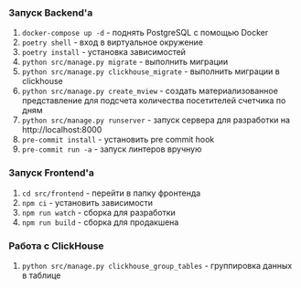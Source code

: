 ### **Запуск Backend'a**

1. `docker-compose up -d` - поднять PostgreSQL с помощью Docker
2. `poetry shell` - вход в виртуальное окружение
3. `poetry install` - установка зависимостей
4. `python src/manage.py migrate` - выполнить миграции
5. `python src/manage.py clickhouse_migrate` - выполнить миграции в clickhouse
6. `python src/manage.py create_mview` - создать материализованное представление для подсчета количества посетителей
   счетчика по дням
7. `python src/manage.py runserver` - запуск сервера для разработки на http://localhost:8000
8. `pre-commit install` - установить pre commit hook
9. `pre-commit run -a` - запуск линтеров вручную

### **Запуск Frontend'a**
1. `cd src/frontend` - перейти в папку фронтенда
2. `npm ci` - установить зависимости
3. `npm run watch` - сборка для разработки
4. `npm run build` - сборка для продакшена

### **Работа с ClickHouse**
1. `python src/manage.py clickhouse_group_tables` - группировка данных в таблице
